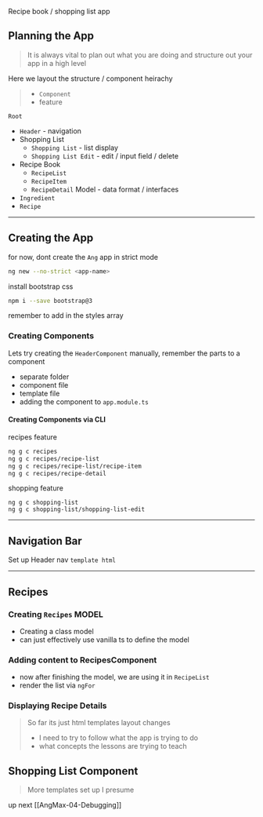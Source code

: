 Recipe book / shopping list app

## Planning the App
> It is always vital to plan out what you are doing and structure out your app in a high level

Here we layout the structure / component heirachy

> - `Component`
> - feature

`Root`
- `Header` - navigation
- Shopping List
	- `Shopping List` - list display
	- `Shopping List Edit` - edit / input field / delete
- Recipe Book
	- `RecipeList`
	- `RecipeItem`
	- `RecipeDetail`
Model - data format / interfaces
- `Ingredient` 
- `Recipe`

---

## Creating the App

for now, dont create the `Ang` app in strict mode
```sh
ng new --no-strict <app-name>
```
install bootstrap css
```sh
npm i --save bootstrap@3
```
remember to add in the styles array

### Creating Components
Lets try creating the `HeaderComponent` manually, remember the parts to a component
- separate folder
- component file
- template file
- adding the component to `app.module.ts`

#### Creating Components via CLI
recipes feature
```sh
ng g c recipes
ng g c recipes/recipe-list
ng g c recipes/recipe-list/recipe-item
ng g c recipes/recipe-detail
```
shopping feature
```
ng g c shopping-list
ng g c shopping-list/shopping-list-edit
```

---
## Navigation Bar

Set up Header nav `template html`

---
## Recipes
### Creating `Recipes` MODEL

- Creating a class model
- can just effectively use vanilla ts to define the model

### Adding content to RecipesComponent
- now after finishing the model, we are using it in `RecipeList`
- render the list via `ngFor`

### Displaying Recipe Details

> So far its just html templates layout changes
> - I need to try to follow what the app is trying to do
> - what concepts the lessons are trying to teach

## Shopping List Component

> More templates set up I presume

up next [[AngMax-04-Debugging]]